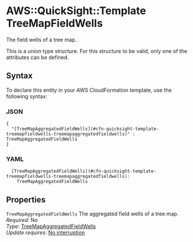 # AWS::QuickSight::Template TreeMapFieldWells<a name="aws-properties-quicksight-template-treemapfieldwells"></a>

The field wells of a tree map\.

This is a union type structure\. For this structure to be valid, only one of the attributes can be defined\.

## Syntax<a name="aws-properties-quicksight-template-treemapfieldwells-syntax"></a>

To declare this entity in your AWS CloudFormation template, use the following syntax:

### JSON<a name="aws-properties-quicksight-template-treemapfieldwells-syntax.json"></a>

```
{
  "[TreeMapAggregatedFieldWells](#cfn-quicksight-template-treemapfieldwells-treemapaggregatedfieldwells)" : TreeMapAggregatedFieldWells
}
```

### YAML<a name="aws-properties-quicksight-template-treemapfieldwells-syntax.yaml"></a>

```
  [TreeMapAggregatedFieldWells](#cfn-quicksight-template-treemapfieldwells-treemapaggregatedfieldwells):
    TreeMapAggregatedFieldWells
```

## Properties<a name="aws-properties-quicksight-template-treemapfieldwells-properties"></a>

`TreeMapAggregatedFieldWells` <a name="cfn-quicksight-template-treemapfieldwells-treemapaggregatedfieldwells"></a>
The aggregated field wells of a tree map\.  
_Required_: No  
_Type_: [TreeMapAggregatedFieldWells](aws-properties-quicksight-template-treemapaggregatedfieldwells.md)  
_Update requires_: [No interruption](https://docs.aws.amazon.com/AWSCloudFormation/latest/UserGuide/using-cfn-updating-stacks-update-behaviors.html#update-no-interrupt)

